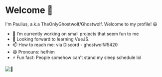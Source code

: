 # Welcome 👋

I'm Paulius, a.k.a TheOnlyGhostwolf/Ghostwolf. Welcome to my profile! 😃

- 🔭 I’m currently working on small projects that seem fun to me
- 🌱 Looking forward to learning VueJS. 
- 📫 How to reach me: via Discord - ghostwolf#5420
- 😄 Pronouns: he/him
- ⚡ Fun fact: People somehow can't stand my sleep schedule lol

![:eyes:](https://komarev.com/ghpvc/?username=TheOnlyGhostwolf&color=green)
